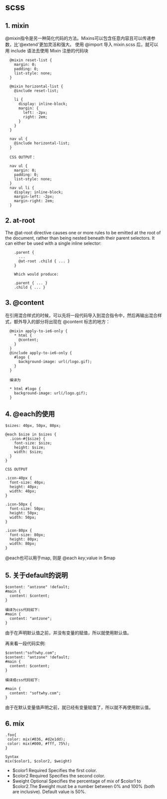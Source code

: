 # scss

## 1. mixin
@mixin指令是另一种简化代码的方法。Mixins可以包含任意内容且可以传递参数，比'@extend'更加灵活和强大。
使用 @import 导入 mixin.scss 后，就可以用 include 语法去使用 Mixin 注册的代码块
```
  @mixin reset-list {
    margin: 0;
    padding: 0;
    list-style: none;
  }

  @mixin horizontal-list {
    @include reset-list;

    li {
      display: inline-block;
      margin: {
        left: -2px;
        right: 2em;
      }
    }
  }

  nav ul {
    @include horizontal-list;
  }

  CSS OUTPUT：

  nav ul {
    margin: 0;
    padding: 0;
    list-style: none;
  }
  nav ul li {
    display: inline-block;
    margin-left: -2px;
    margin-right: 2em;
  }
```
  
## 2. at-root
The @at-root directive causes one or more rules to be emitted at the root of the document, 
rather than being nested beneath their parent selectors. It can either be used with a single inline selector:
```
    .parent {
      ...
      @at-root .child { ... }
    }

    Which would produce:

    .parent { ... }
    .child { ... }
```
## 3. @content
在引用混合样式的时候，可以先将一段代码导入到混合指令中，然后再输出混合样式，额外导入的部分将出现在 @content 标志的地方：
```
  @mixin apply-to-ie6-only {
    * html {
      @content;
    }
  }
  @include apply-to-ie6-only {
    #logo {
      background-image: url(/logo.gif);
    }
  }

  编译为

  * html #logo {
    background-image: url(/logo.gif);
  }
```

## 4. @each的使用
```
$sizes: 40px, 50px, 80px;

@each $size in $sizes {
  .icon-#{$size} {
    font-size: $size;
    height: $size;
    width: $size;
  }
}

CSS OUTPUT

.icon-40px {
  font-size: 40px;
  height: 40px;
  width: 40px;
}

.icon-50px {
  font-size: 50px;
  height: 50px;
  width: 50px;
}

.icon-80px {
  font-size: 80px;
  height: 80px;
  width: 80px;
}
```
@each也可以用于map, 则是 @each $key,$value in $map

## 5. 关于default的说明
```
$content: "antzone" !default;
#main {
  content: $content;
}

编译为css代码如下:
#main {
  content: "antzone"; 
}
```
由于在声明默认值之前，并没有变量的赋值，所以就使用默认值。

再来看一段代码实例:
```
$content:"softwhy.com";
$content: "antzone" !default;
#main {
  content: $content;
}

编译成css代码如下:

#main {
  content: "softwhy.com"; 
}
```
由于在默认变量值声明之前，就已经有变量赋值了，所以就不再使用默认值。

## 6. mix
```
.foo{
 color: mix(#036, #d2e1dd);
 color: mix(#000, #fff, 75%);
}

Syntax
mix($color1, $color2, $weight)
```
- $color1	Required	Specifies the first color.
- $color2	Required	Specifies the second color.
- $weight	Optional	Specifies the percentage of mix of $color1 to $color2.The $weight must be a number between 0% and 100% (both are inclusive). Default value is 50%.